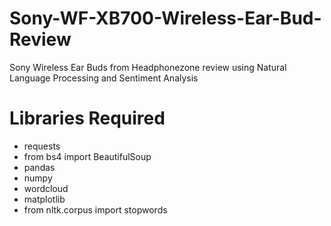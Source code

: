# Sony-WF-XB700-Wireless-Ear-Bud-Review
Sony Wireless Ear Buds from Headphonezone review using Natural Language Processing and Sentiment Analysis

# Libraries Required
- requests
- from bs4 import BeautifulSoup
- pandas
- numpy
- wordcloud
- matplotlib
- from nltk.corpus import stopwords

